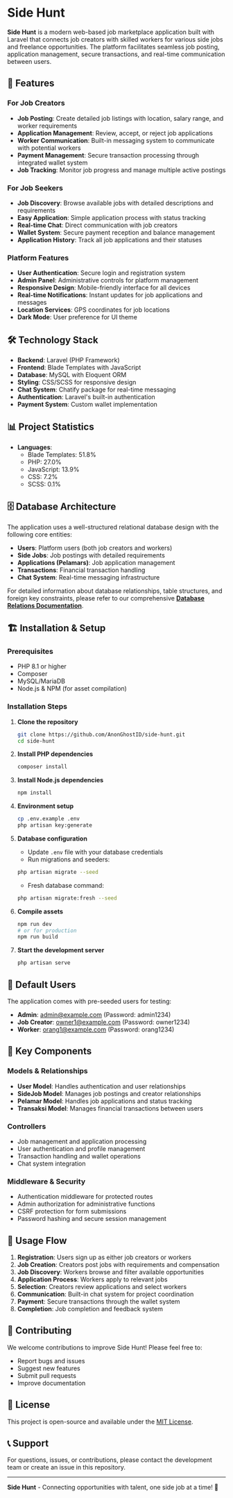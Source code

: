 # Side Hunt

**Side Hunt** is a modern web-based job marketplace application built with Laravel that connects job creators with skilled workers for various side jobs and freelance opportunities. The platform facilitates seamless job posting, application management, secure transactions, and real-time communication between users.

## 🚀 Features

### For Job Creators
- **Job Posting**: Create detailed job listings with location, salary range, and worker requirements
- **Application Management**: Review, accept, or reject job applications
- **Worker Communication**: Built-in messaging system to communicate with potential workers
- **Payment Management**: Secure transaction processing through integrated wallet system
- **Job Tracking**: Monitor job progress and manage multiple active postings

### For Job Seekers
- **Job Discovery**: Browse available jobs with detailed descriptions and requirements
- **Easy Application**: Simple application process with status tracking
- **Real-time Chat**: Direct communication with job creators
- **Wallet System**: Secure payment reception and balance management
- **Application History**: Track all job applications and their statuses

### Platform Features
- **User Authentication**: Secure login and registration system
- **Admin Panel**: Administrative controls for platform management
- **Responsive Design**: Mobile-friendly interface for all devices
- **Real-time Notifications**: Instant updates for job applications and messages
- **Location Services**: GPS coordinates for job locations
- **Dark Mode**: User preference for UI theme

## 🛠️ Technology Stack

- **Backend**: Laravel (PHP Framework)
- **Frontend**: Blade Templates with JavaScript
- **Database**: MySQL with Eloquent ORM
- **Styling**: CSS/SCSS for responsive design
- **Chat System**: Chatify package for real-time messaging
- **Authentication**: Laravel's built-in authentication
- **Payment System**: Custom wallet implementation

## 📊 Project Statistics

- **Languages**: 
  - Blade Templates: 51.8%
  - PHP: 27.0%
  - JavaScript: 13.9%
  - CSS: 7.2%
  - SCSS: 0.1%

## 🗄️ Database Architecture

The application uses a well-structured relational database design with the following core entities:

- **Users**: Platform users (both job creators and workers)
- **Side Jobs**: Job postings with detailed requirements
- **Applications (Pelamars)**: Job application management
- **Transactions**: Financial transaction handling
- **Chat System**: Real-time messaging infrastructure

For detailed information about database relationships, table structures, and foreign key constraints, please refer to our comprehensive **[Database Relations Documentation](DATABASE.MD)**.

## 🏗️ Installation & Setup

### Prerequisites
- PHP 8.1 or higher
- Composer
- MySQL/MariaDB
- Node.js & NPM (for asset compilation)

### Installation Steps

1. **Clone the repository**
   ```bash
   git clone https://github.com/AnonGhostID/side-hunt.git
   cd side-hunt
   ```

2. **Install PHP dependencies**
   ```bash
   composer install
   ```

3. **Install Node.js dependencies**
   ```bash
   npm install
   ```

4. **Environment setup**
   ```bash
   cp .env.example .env
   php artisan key:generate
   ```

5. **Database configuration**
   - Update `.env` file with your database credentials
   - Run migrations and seeders:
   ```bash
   php artisan migrate --seed
   ```
   - Fresh database command: 
   ```bash
   php artisan migrate:fresh --seed
   ```

6. **Compile assets**
   ```bash
   npm run dev
   # or for production
   npm run build
   ```

7. **Start the development server**
   ```bash
   php artisan serve
   ```

## 👥 Default Users

The application comes with pre-seeded users for testing:

- **Admin**: admin@example.com (Password: admin1234)
- **Job Creator**: owner1@example.com (Password: owner1234)
- **Worker**: orang1@example.com (Password: orang1234)

## 🔧 Key Components

### Models & Relationships
- **User Model**: Handles authentication and user relationships
- **SideJob Model**: Manages job postings and creator relationships
- **Pelamar Model**: Handles job applications and status tracking
- **Transaksi Model**: Manages financial transactions between users

### Controllers
- Job management and application processing
- User authentication and profile management
- Transaction handling and wallet operations
- Chat system integration

### Middleware & Security
- Authentication middleware for protected routes
- Admin authorization for administrative functions
- CSRF protection for form submissions
- Password hashing and secure session management

## 📱 Usage Flow

1. **Registration**: Users sign up as either job creators or workers
2. **Job Creation**: Creators post jobs with requirements and compensation
3. **Job Discovery**: Workers browse and filter available opportunities
4. **Application Process**: Workers apply to relevant jobs
5. **Selection**: Creators review applications and select workers
6. **Communication**: Built-in chat system for project coordination
7. **Payment**: Secure transactions through the wallet system
8. **Completion**: Job completion and feedback system

## 🤝 Contributing

We welcome contributions to improve Side Hunt! Please feel free to:

- Report bugs and issues
- Suggest new features
- Submit pull requests
- Improve documentation

## 📄 License

This project is open-source and available under the [MIT License](LICENSE).

## 📞 Support

For questions, issues, or contributions, please contact the development team or create an issue in this repository.

---

**Side Hunt** - Connecting opportunities with talent, one side job at a time! 🎯
